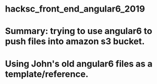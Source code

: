 # hacksc_front_end_angular6_2019
# Summary: trying to use angular6 to push files into amazon s3 bucket.

# Using John's old angular6 files as a template/reference.
